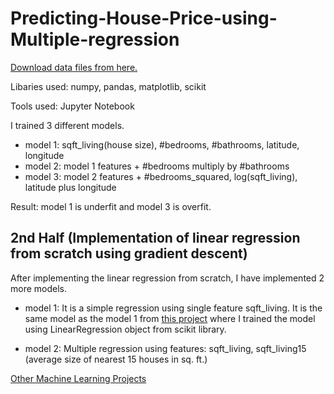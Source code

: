 # Predicting-House-Price-using-Multiple-regression

[Download data files from here.](https://github.com/gov-vj/Estimating-House-Price-based-on-sqft_living-and-no-of-bedrooms)

Libaries used: numpy, pandas, matplotlib, scikit

Tools used: Jupyter Notebook

I trained 3 different models.

  * model 1: sqft_living(house size), #bedrooms, #bathrooms, latitude, longitude
  * model 2: model 1 features + #bedrooms multiply by #bathrooms
  * model 3: model 2 features + #bedrooms_squared, log(sqft_living), latitude plus longitude

Result: model 1 is underfit and model 3 is overfit.

## 2nd Half (Implementation of linear regression from scratch using gradient descent)

After implementing the linear regression from scratch, I have implemented 2 more models.

  * model 1: It is a simple regression using single feature sqft_living. It is the same model as the model 1 from [this project](https://github.com/gov-vj/Implementing-closed-form-solution-for-simple-regression/blob/master/README.md) where I trained the model using LinearRegression object from scikit library.
  
  * model 2: Multiple regression using features: sqft_living, sqft_living15 (average size of nearest 15 houses in sq. ft.)
 


[Other Machine Learning Projects](https://github.com/gov-vj/Machine-Learning-Projects)
